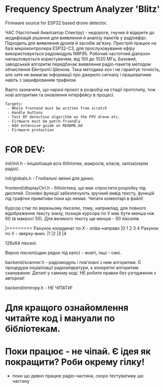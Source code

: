 # Frequency Spectrum Analyzer 'Blitz'
Firmware source for ESP32 based drone detector.

ЧАС (Частотний Аналізатор Спектру) - недороге, гнучке й відкрите до модифікацій рішення для виявлення й аналізу пакетів у радіоефірі. Підходить для виявлення дронів й засобів зв'язку. 
Пристрій працює на базі мікроконтролера ESP32-C3, для прослуховування ефіру використовується радіомодуль NRF95. Робочий частотний діапазон налаштовується користувачем, від 150 до 1020 МГц.
Базовий, заводський алгоритм передбачає виявлення радіо-пакетів методом обчислення Ейнтропії Шенона. 
Така методика хоч і не гарантує точність, але зате не вимагає інформації про джерело сигналу і працюватиме навіть з зашифрованим трафіком.

Варто зазначити, що наразі проєкт в розробці на стадії прототипу, тож нові алгоритми та оновлення інтерфейсу в процесі.

    Targets:
     - Whole frontend must be written from scratch
     - Handle buttons
     - Test RF detection algorithm on the FPV drone etc.
     - Firmware must be patch-friendly
     - Add extensive guide on README.md
     - Firmware protection

# FOR DEV:

init/init.h - Ініціалізація всіх бібліотек, макросів, класів, заліза(окрім радіо).

init/globals.h - Глобальні змінні для даних.

frontend/displayCtrl.h  - бібліотека, що має спростити розробку під дисплей. Основні функції забезпечують зручний вивід тексту, функцій під графічні примітиви поки що немає. Читати коментарі в файлі!

Курсор стає по верхньому пікселю, тому, наприклад, для повного відображення тексту знизу, позиція курсора по У має бути менша ніж 60 (в макросі 55). Для великого тексту ще менше - 50 пікселів. 

|=========   Рахунок координат по Х - зліва-направо
|0 1 2 3 4   Рахунок по У - зверху-вниз.
|1
|2
|3
|4

128х64 пікселі.

Верхні пікселі(один рядок під капс) - жовті, інші - сині.

backend/scanner.h - радіомодуль і пов'язані з ним алгоритми. Є процедура ініціалізації радіоапаратури, є конкретні алгоритми сканування. Деталі у самому коді. НЕ робити правки без узгодження з автором!

backend/entropy.h - НЕ ЧІПАТИ!

# Для кращого ознайомлення читайте код і мануали по бібліотекам. 

# Поки працює - не чіпай. Є ідея як покращити? Роби окрему гілку!

 - поки що дивно працює радіо-частина, скоро тестуватиму цю частину